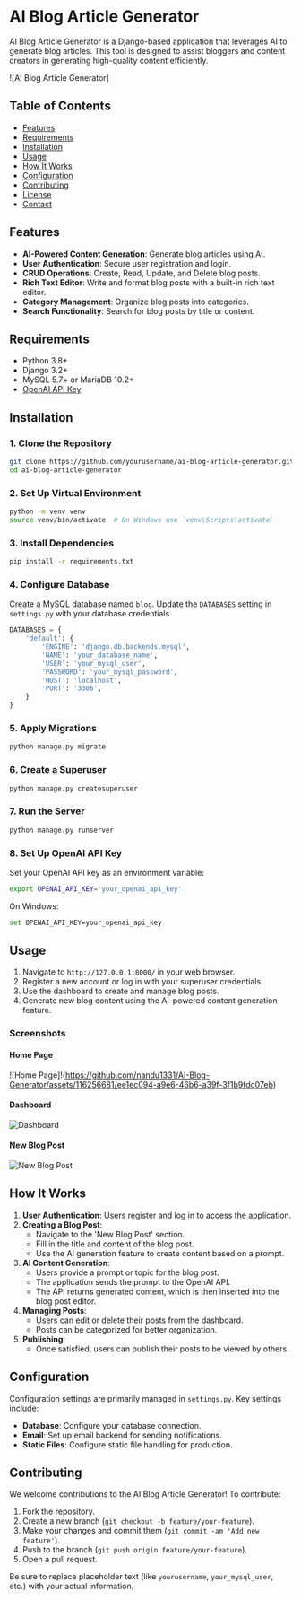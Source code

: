 # AI Blog Article Generator

AI Blog Article Generator is a Django-based application that leverages AI to generate blog articles. This tool is designed to assist bloggers and content creators in generating high-quality content efficiently.

![AI Blog Article Generator]

## Table of Contents

- [Features](#features)
- [Requirements](#requirements)
- [Installation](#installation)
- [Usage](#usage)
- [How It Works](#how-it-works)
- [Configuration](#configuration)
- [Contributing](#contributing)
- [License](#license)
- [Contact](#contact)

## Features

- **AI-Powered Content Generation**: Generate blog articles using AI.
- **User Authentication**: Secure user registration and login.
- **CRUD Operations**: Create, Read, Update, and Delete blog posts.
- **Rich Text Editor**: Write and format blog posts with a built-in rich text editor.
- **Category Management**: Organize blog posts into categories.
- **Search Functionality**: Search for blog posts by title or content.

## Requirements

- Python 3.8+
- Django 3.2+
- MySQL 5.7+ or MariaDB 10.2+
- [OpenAI API Key](https://openai.com/api/)

## Installation

### 1. Clone the Repository

```sh
git clone https://github.com/yourusername/ai-blog-article-generator.git
cd ai-blog-article-generator
```

### 2. Set Up Virtual Environment

```sh
python -m venv venv
source venv/bin/activate  # On Windows use `venv\Scripts\activate`
```

### 3. Install Dependencies

```sh
pip install -r requirements.txt
```

### 4. Configure Database

Create a MySQL database named `blog`. Update the `DATABASES` setting in `settings.py` with your database credentials.

```python
DATABASES = {
    'default': {
        'ENGINE': 'django.db.backends.mysql',
        'NAME': 'your_database_name',
        'USER': 'your_mysql_user',
        'PASSWORD': 'your_mysql_password',
        'HOST': 'localhost',
        'PORT': '3306',
    }
}
```

### 5. Apply Migrations

```sh
python manage.py migrate
```

### 6. Create a Superuser

```sh
python manage.py createsuperuser
```

### 7. Run the Server

```sh
python manage.py runserver
```

### 8. Set Up OpenAI API Key

Set your OpenAI API key as an environment variable:

```sh
export OPENAI_API_KEY='your_openai_api_key'
```

On Windows:

```sh
set OPENAI_API_KEY=your_openai_api_key
```

## Usage

1. Navigate to `http://127.0.0.1:8000/` in your web browser.
2. Register a new account or log in with your superuser credentials.
3. Use the dashboard to create and manage blog posts.
4. Generate new blog content using the AI-powered content generation feature.

### Screenshots

#### Home Page
![Home Page]!(https://github.com/nandu1331/AI-Blog-Generator/assets/116256681/ee1ec094-a9e6-46b6-a39f-3f1b9fdc07eb)

#### Dashboard
![Dashboard](images/dashboard.png)

#### New Blog Post
![New Blog Post](images/new_blog_post.png)

## How It Works

1. **User Authentication**: Users register and log in to access the application.
2. **Creating a Blog Post**:
    - Navigate to the 'New Blog Post' section.
    - Fill in the title and content of the blog post.
    - Use the AI generation feature to create content based on a prompt.
3. **AI Content Generation**:
    - Users provide a prompt or topic for the blog post.
    - The application sends the prompt to the OpenAI API.
    - The API returns generated content, which is then inserted into the blog post editor.
4. **Managing Posts**:
    - Users can edit or delete their posts from the dashboard.
    - Posts can be categorized for better organization.
5. **Publishing**:
    - Once satisfied, users can publish their posts to be viewed by others.

## Configuration

Configuration settings are primarily managed in `settings.py`. Key settings include:

- **Database**: Configure your database connection.
- **Email**: Set up email backend for sending notifications.
- **Static Files**: Configure static file handling for production.

## Contributing

We welcome contributions to the AI Blog Article Generator! To contribute:

1. Fork the repository.
2. Create a new branch (`git checkout -b feature/your-feature`).
3. Make your changes and commit them (`git commit -am 'Add new feature'`).
4. Push to the branch (`git push origin feature/your-feature`).
5. Open a pull request.

Be sure to replace placeholder text (like `yourusername`, `your_mysql_user`, etc.) with your actual information.
